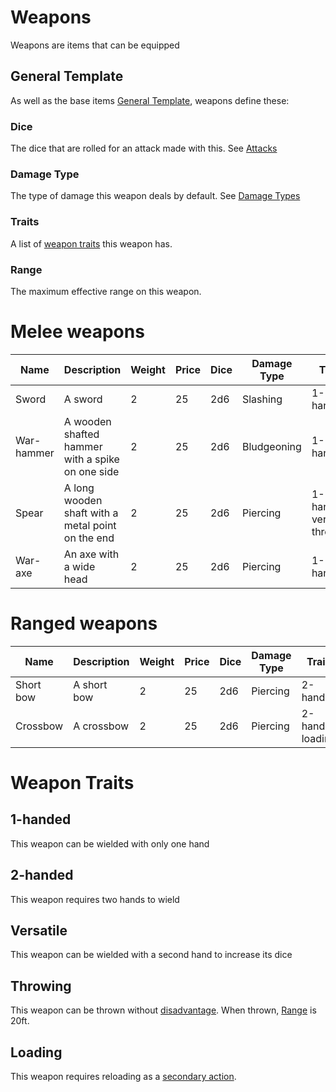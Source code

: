 # Weapons
Weapons are items that can be equipped

## General Template
As well as the base items [General Template](README.md#general-template), weapons define these:

### Dice
The dice that are rolled for an attack made with this. See [Attacks](../systems/rolls.md#attacks)

### Damage Type
The type of damage this weapon deals by default. See [Damage Types](../systems/combat.md#damage-types)

### Traits
A list of [weapon traits](#weapon-traits) this weapon has.

### Range
The maximum effective range on this weapon.

# Melee weapons

|Name           |Description                                                  |Weight |Price  |Dice   |Damage Type  |Traits                         |Range  |
|---------------|-------------------------------------------------------------|-------|-------|-------|-------------|-------------------------------|-------|
|Sword          |A sword                                                      |2      |25     |2d6    |Slashing     |1-handed                       |5ft    |
|War-hammer     |A wooden shafted hammer with a spike on one side             |2      |25     |2d6    |Bludgeoning  |1-handed                       |5ft    |
|Spear          |A long wooden shaft with a metal point on the end            |2      |25     |2d6    |Piercing     |1-handed, versatile, throwing  |5ft    |
|War-axe        |An axe with a wide head                                      |2      |25     |2d6    |Piercing     |1-handed                       |5ft    |

# Ranged weapons

|Name           |Description                                                  |Weight |Price  |Dice   |Damage Type  |Traits                         |Range  |
|---------------|-------------------------------------------------------------|-------|-------|-------|-------------|-------------------------------|-------|
|Short bow      |A short bow                                                  |2      |25     |2d6    |Piercing     |2-handed                       |120ft  |
|Crossbow       |A crossbow                                                   |2      |25     |2d6    |Piercing     |2-handed, loading              |120ft  |

# Weapon Traits

## 1-handed
This weapon can be wielded with only one hand

## 2-handed
This weapon requires two hands to wield

## Versatile
This weapon can be wielded with a second hand to increase its dice

## Throwing
This weapon can be thrown without [disadvantage](../systems/rolls.md#disadvantage). When thrown, [Range](#range) is 20ft.

## Loading
This weapon requires reloading as a [secondary action](../systems/actions.md#secondary-action).

